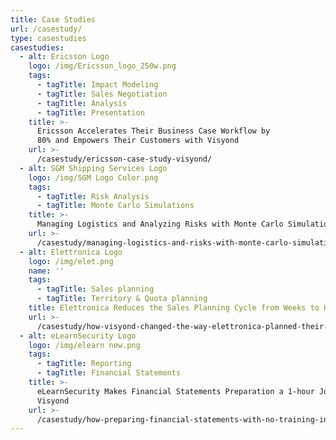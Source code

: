 ```yaml
---
title: Case Studies
url: /casestudy/
type: casestudies
casestudies:
  - alt: Ericsson Logo
    logo: /img/Ericsson_logo_250w.png
    tags:
      - tagTitle: Impact Modeling
      - tagTitle: Sales Negotiation
      - tagTitle: Analysis
      - tagTitle: Presentation
    title: >-
      Ericsson Accelerates Their Business Case Workflow by
      80% and Empowers Their Customers with Visyond
    url: >-
      /casestudy/ericsson-case-study-visyond/
  - alt: SGM Shipping Services Logo
    logo: /img/SGM Logo Color.png  
    tags:
      - tagTitle: Risk Analysis
      - tagTitle: Monte Carlo Simulations
    title: >-
      Managing Logistics and Analyzing Risks with Monte Carlo Simulations
    url: >-
      /casestudy/managing-logistics-and-risks-with-monte-carlo-simulations-sgm-shipping-services/
  - alt: Elettronica Logo
    logo: /img/elet.png
    name: ''
    tags:
      - tagTitle: Sales planning
      - tagTitle: Territory & Quota planning
    title: Elettronica Reduces the Sales Planning Cycle from Weeks to Hours
    url: >-
      /casestudy/how-visyond-changed-the-way-elettronica-planned-their-sales-and-shortened-the-process-from-weeks-to-hours/
  - alt: eLearnSecurity Logo
    logo: /img/elearn new.png
    tags:
      - tagTitle: Reporting
      - tagTitle: Financial Statements
    title: >-
      eLearnSecurity Makes Financial Statements Preparation a 1-hour Job with
      Visyond
    url: >-
      /casestudy/how-preparing-financial-statements-with-no-training-in-finance-became-a-1-hour-job/
---
```


